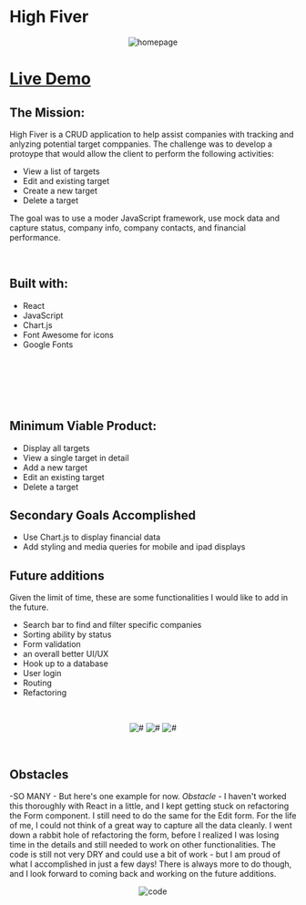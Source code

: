 # High Fiver

<p align='center'>
    <img src='readme_imgs/iphonesize.png' alt='homepage'></img>
</p>

# [Live Demo](url_goes_here)


## The Mission:
  High Fiver is a CRUD application to help assist companies with tracking and anlyzing potential target comppanies. The challenge was to develop a protoype that would allow the client to perform the following activities:
  - View a list of targets
  - Edit and existing target
  - Create a new target
  - Delete a target
  
  The goal was to use a moder JavaScript framework, use mock data and capture status, company info, company contacts, and financial performance. 
  
<br>


## Built with:

* React
* JavaScript
* Chart.js
* Font Awesome for icons
* Google Fonts
<br>


<p align='center'>
    <img src='readme_imgs/main_view.png' alt='' ></img>&nbsp;<img src='readme_imgs/chart.png' alt=''></img>
</p>

<br>

## Minimum Viable Product:
  - Display all targets
  - View a single target in detail
  - Add a new target
  - Edit an existing target
  - Delete a target

## Secondary Goals Accomplished
  - Use Chart.js to display financial data
  - Add styling and media queries for mobile and ipad displays
  
  
## Future additions
  Given the limit of time, these are some functionalities I would like to add in the future.
  - Search bar to find and filter specific companies
  - Sorting ability by status
  - Form validation
  - an overall better UI/UX
  - Hook up to a database
  - User login
  - Routing
  - Refactoring
<br>

<p align='center'>
    <img src='readme_imgs/iphone2.png' alt='#'></img>&nbsp;<img src='readme_imgs/ipadsize.png' alt='#'></img></img>&nbsp;<img src='readme_imgs/targets.png' alt='#'></img>
</p>
<br>

## Obstacles 
-SO MANY - But here's one example for now.
*Obstacle -*
    I haven't worked this thoroughly with React in a little, and I kept getting stuck on refactoring the Form component. I still need to do the same for the Edit form. For the life of me, I could not think of a great way to capture all the data cleanly. I went down a rabbit hole of refactoring the form, before I realized I was losing time in the details and still needed to work on other functionalities. The code is still not very DRY and could use a bit of work - but I am proud of what I accomplished in just a few days! There is always more to do though, and I look forward to coming back and working on the future additions. 
    

<p align='center'>
    <img src='readme_imgs/edit_form.png' alt='code'></img>
</p>




